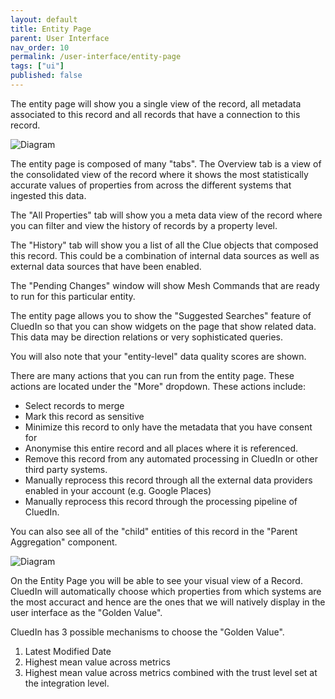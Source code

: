```yaml
---
layout: default
title: Entity Page
parent: User Interface
nav_order: 10
permalink: /user-interface/entity-page
tags: ["ui"]
published: false
---
```


The entity page will show you a single view of the record, all metadata associated to this record and all records that have a connection to this record. 

![Diagram](../assets/images/user-interface/unified-view.png)

The entity page is composed of many "tabs". The Overview tab is a view of the consolidated view of the record where it shows the most statistically accurate values of properties from across the different systems that ingested this data. 

The "All Properties" tab will show you a meta data view of the record where you can filter and view the history of records by a property level. 

The "History" tab will show you a list of all the Clue objects that composed this record. This could be a combination of internal data sources as well as external data sources that have been enabled. 

The "Pending Changes" window will show Mesh Commands that are ready to run for this particular entity. 

The entity page allows you to show the "Suggested Searches" feature of CluedIn so that you can show widgets on the page that show related data. This data may be direction relations or very sophisticated queries.

You will also note that your "entity-level" data quality scores are shown. 

There are many actions that you can run from the entity page. These actions are located under the "More" dropdown. These actions include:

 - Select records to merge
 - Mark this record as sensitive
 - Minimize this record to only have the metadata that you have consent for
 - Anonymise this entire record and all places where it is referenced. 
 - Remove this record from any automated processing in CluedIn or other third party systems. 
 - Manually reprocess this record through all the external data providers enabled in your account (e.g. Google Places)
 - Manually reprocess this record through the processing pipeline of CluedIn.

You can also see all of the "child" entities of this record in the "Parent Aggregation" component.

![Diagram](../assets/images/user-interface/parent-aggregation-view.png)

On the Entity Page you will be able to see your visual view of a Record. CluedIn will automatically choose which properties from which systems are the most accuract and hence are the ones that we will natively display in the user interface as the "Golden Value".

CluedIn has 3 possible mechanisms to choose the "Golden Value".

1. Latest Modified Date
2. Highest mean value across metrics
3. Highest mean value across metrics combined with the trust level set at the integration level.